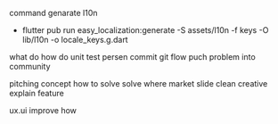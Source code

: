 command genarate l10n
- flutter pub run easy_localization:generate -S assets/l10n -f keys -O lib/l10n -o locale_keys.g.dart

what do
how do 
unit test persen 
commit 
git flow
puch problem into community

pitching
concept
how to solve solve where
market 
slide clean creative
explain feature 

ux.ui
improve how 

